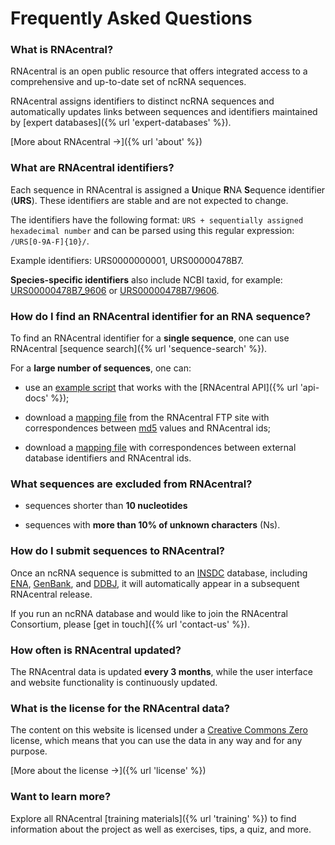 
# <i class="fa fa-info-circle"></i> Frequently Asked Questions

### What is RNAcentral? <a style="cursor: pointer" id="what-is-rnacentral" ng-click="scrollTo('what-is-rnacentral')" name="what-is-rnacentral" class="text-muted smaller"><i class="fa fa-link"></i></a>

RNAcentral is an open public resource that offers integrated access
to a comprehensive and up-to-date set of ncRNA sequences.

RNAcentral assigns identifiers to distinct ncRNA sequences
and automatically updates links between sequences and identifiers
maintained by [expert databases]({% url 'expert-databases' %}).

[More about RNAcentral &rarr;]({% url 'about' %})

### What are RNAcentral identifiers? <a style="cursor: pointer" id="rnacentral-identifiers" ng-click="scrollTo('rnacentral-identifiers')" name="rnacentral-identifiers" class="text-muted smaller"><i class="fa fa-link"></i></a>

Each sequence in RNAcentral is assigned a **U**nique **R**NA **S**equence identifier (**URS**).
These identifiers are stable and are not expected to change.

The identifiers have the following format: `URS + sequentially assigned hexadecimal number`
and can be parsed using this regular expression: `/URS[0-9A-F]{10}/`.

Example identifiers: URS0000000001, URS00000478B7.

**Species-specific identifiers** also include NCBI taxid, for example: [URS00000478B7_9606](/rna/URS00000478B7_9606) or [URS00000478B7/9606](/rna/URS00000478B7/9606).

### How do I find an RNAcentral identifier for an RNA sequence? <a style="cursor: pointer" id="how-to-find-rnacentral-id" ng-click="scrollTo('how-to-find-rnacentral-id')" name="how-to-find-rnacentral-id" class="text-muted smaller"><i class="fa fa-link"></i></a>

To find an RNAcentral identifier for a **single sequence**, one can use RNAcentral
[sequence search]({% url 'sequence-search' %}).

For a **large number of sequences**, one can:

* use an [example script](http://gist.github.com/AntonPetrov/177cef0a3b4799f01536) that works with the [RNAcentral API]({% url 'api-docs' %});

* download a [mapping file](https://ftp.ebi.ac.uk/pub/databases/RNAcentral/current_release/md5/)
from the RNAcentral FTP site with correspondences
between [md5](http://en.wikipedia.org/wiki/MD5) values and RNAcentral ids;

* download a [mapping file](https://ftp.ebi.ac.uk/pub/databases/RNAcentral/current_release/id_mapping/)
with correspondences between external database identifiers and RNAcentral ids.

### What sequences are excluded from RNAcentral? <a style="cursor: pointer" id="excluded-sequences" ng-click="scrollTo('excluded-sequences')" name="excluded-sequences" class="text-muted smaller"><i class="fa fa-link"></i></a>

* sequences shorter than **10 nucleotides**

* sequences with **more than 10% of unknown characters** (Ns).

### How do I submit sequences to RNAcentral? <a style="cursor: pointer" id="how-to-submit" ng-click="scrollTo('how-to-submit')" name="how-to-submit" class="text-muted smaller"><i class="fa fa-link"></i></a>

Once an ncRNA sequence is submitted to an [INSDC](http://www.insdc.org/) database,
including [ENA](https://www.ebi.ac.uk/ena/browser), [GenBank](http://www.ncbi.nlm.nih.gov/Genbank/index.html),
and [DDBJ](http://www.ddbj.nig.ac.jp/), it will automatically
appear in a subsequent RNAcentral release.

If you run an ncRNA database and would like to join the RNAcentral Consortium,
please [get in touch]({% url 'contact-us' %}).

### How often is RNAcentral updated? <a style="cursor: pointer" id="release-schedule" ng-click="scrollTo('release-schedule')" name="release-schedule" class="text-muted smaller"><i class="fa fa-link"></i></a>

The RNAcentral data is updated **every 3 months**, while the user interface
and website functionality is continuously updated.

### What is the license for the RNAcentral data? <a style="cursor: pointer" id="license" ng-click="scrollTo('license')" name="license" class="text-muted smaller"><i class="fa fa-link"></i></a>

The content on this website is licensed under a [Creative Commons Zero](https://creativecommons.org/share-your-work/public-domain/cc0/) license, which means that you can use the data in any way and for any purpose. 

[More about the license &rarr;]({% url 'license' %})

### Want to learn more? <a style="cursor: pointer" id="train-online" ng-click="scrollTo('train-online')" name="train-online" class="text-muted smaller"><i class="fa fa-link"></i></a>

Explore all RNAcentral [training materials]({% url 'training' %}) to find information about the project as well as exercises, tips, a quiz, and more.
